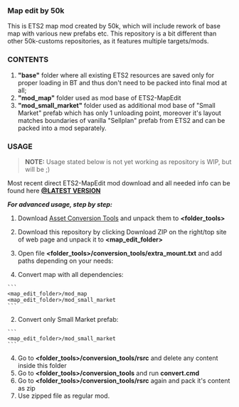 ### Map edit by 50k
This is ETS2 map mod created by 50k, which will include rework of base map with various new prefabs etc.
This repository is a bit different than other 50k-customs repositories, as it features multiple targets/mods.


### CONTENTS
1. **"base"** folder where all existing ETS2 resources are saved only for proper loading in BT and 
thus don't need to be packed into final mod at all;
2. **"mod_map"** folder used as mod base of ETS2-MapEdit
2. **"mod_small_market"** folder used as additional mod base of "Small Market" prefab which has only 1 unloading point, moreover
it's layout matches boundaries of vanilla "Sellplan" prefab from ETS2 and can be packed into a mod separately.


### USAGE

> **NOTE:** Usage stated below is not yet working as repository is WIP, but will be ;)

Most recent direct ETS2-MapEdit mod download and all needed info can be found here 
**[@LATEST VERSION](../../releases/latest)**

***For advanced usage, step by step:***

1. Download [Asset Conversion Tools](http://eurotrucksimulator2.com/conversion_tools.php#what-are-conversion-tools) and unpack them to **\<folder_tools>**
2. Download this repository by clicking Download ZIP on the right/top site of web page and unpack it to **\<map_edit_folder>**
3. Open file **\<folder_tools>/conversion_tools/extra_mount.txt** and add paths depending on your needs:
  
  1. Convert map with all dependencies:
  
    ```
    <map_edit_folder>/mod_map
    <map_edit_folder>/mod_small_market
    ```
  2. Convert only Small Market prefab:
  
    ```
    <map_edit_folder>/mod_small_market
    ```
4. Go to **\<folder_tools>/conversion_tools/rsrc** and delete any content inside this folder
5. Go to **\<folder_tools>/conversion_tools** and run **convert.cmd**
6. Go to **\<folder_tools>/conversion_tools/rsrc** again and pack it's content as zip
7. Use zipped file as regular mod.
